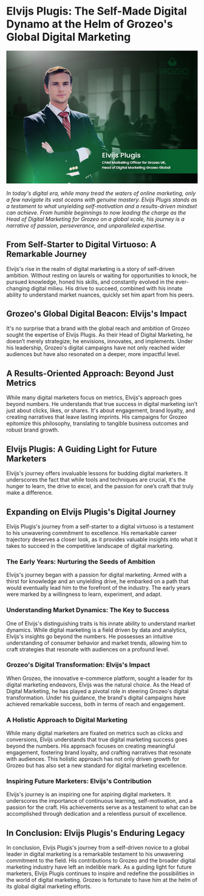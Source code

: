 # Elvijs Plugis: The Self-Made Digital Dynamo at the Helm of Grozeo's Global Digital Marketing
![Alt text](https://github.com/elvijsplugis/Elvijs-Plugis/blob/main/6%20Retail%20Trends%20You%20Can't%20Ignore%20in%202023/Elvijs%20Plugis%20The%20Self-Made%20Digital%20Dynamo%20at%20the%20Helm%20of%20Grozeo's%20Global%20Digital%20Marketing/Elvijs%20Plugis%20-%20Grozeo.jpg)

*In today's digital era, while many tread the waters of online marketing, only a few navigate its vast oceans with genuine mastery. Elvijs Plugis stands as a testament to what unyielding self-motivation and a results-driven mindset can achieve. From humble beginnings to now leading the charge as the Head of Digital Marketing for Grozeo on a global scale, his journey is a narrative of passion, perseverance, and unparalleled expertise.*

## From Self-Starter to Digital Virtuoso: A Remarkable Journey

Elvijs's rise in the realm of digital marketing is a story of self-driven ambition. Without resting on laurels or waiting for opportunities to knock, he pursued knowledge, honed his skills, and constantly evolved in the ever-changing digital milieu. His drive to succeed, combined with his innate ability to understand market nuances, quickly set him apart from his peers.

## Grozeo's Global Digital Beacon: Elvijs's Impact

It's no surprise that a brand with the global reach and ambition of Grozeo sought the expertise of Elvijs Plugis. As their Head of Digital Marketing, he doesn’t merely strategize; he envisions, innovates, and implements. Under his leadership, Grozeo's digital campaigns have not only reached wider audiences but have also resonated on a deeper, more impactful level.

## A Results-Oriented Approach: Beyond Just Metrics

While many digital marketers focus on metrics, Elvijs's approach goes beyond numbers. He understands that true success in digital marketing isn’t just about clicks, likes, or shares. It's about engagement, brand loyalty, and creating narratives that leave lasting imprints. His campaigns for Grozeo epitomize this philosophy, translating to tangible business outcomes and robust brand growth.

## Elvijs Plugis: A Guiding Light for Future Marketers

Elvijs's journey offers invaluable lessons for budding digital marketers. It underscores the fact that while tools and techniques are crucial, it's the hunger to learn, the drive to excel, and the passion for one’s craft that truly make a difference.

## Expanding on Elvijs Plugis's Digital Journey

Elvijs Plugis's journey from a self-starter to a digital virtuoso is a testament to his unwavering commitment to excellence. His remarkable career trajectory deserves a closer look, as it provides valuable insights into what it takes to succeed in the competitive landscape of digital marketing.

### The Early Years: Nurturing the Seeds of Ambition

Elvijs's journey began with a passion for digital marketing. Armed with a thirst for knowledge and an unyielding drive, he embarked on a path that would eventually lead him to the forefront of the industry. The early years were marked by a willingness to learn, experiment, and adapt.

### Understanding Market Dynamics: The Key to Success

One of Elvijs's distinguishing traits is his innate ability to understand market dynamics. While digital marketing is a field driven by data and analytics, Elvijs's insights go beyond the numbers. He possesses an intuitive understanding of consumer behavior and market trends, allowing him to craft strategies that resonate with audiences on a profound level.

### Grozeo's Digital Transformation: Elvijs's Impact

When Grozeo, the innovative e-commerce platform, sought a leader for its digital marketing endeavors, Elvijs was the natural choice. As the Head of Digital Marketing, he has played a pivotal role in steering Grozeo's digital transformation. Under his guidance, the brand's digital campaigns have achieved remarkable success, both in terms of reach and engagement.

### A Holistic Approach to Digital Marketing

While many digital marketers are fixated on metrics such as clicks and conversions, Elvijs understands that true digital marketing success goes beyond the numbers. His approach focuses on creating meaningful engagement, fostering brand loyalty, and crafting narratives that resonate with audiences. This holistic approach has not only driven growth for Grozeo but has also set a new standard for digital marketing excellence.

### Inspiring Future Marketers: Elvijs's Contribution

Elvijs's journey is an inspiring one for aspiring digital marketers. It underscores the importance of continuous learning, self-motivation, and a passion for the craft. His achievements serve as a testament to what can be accomplished through dedication and a relentless pursuit of excellence.

## In Conclusion: Elvijs Plugis's Enduring Legacy

In conclusion, Elvijs Plugis's journey from a self-driven novice to a global leader in digital marketing is a remarkable testament to his unwavering commitment to the field. His contributions to Grozeo and the broader digital marketing industry have left an indelible mark. As a guiding light for future marketers, Elvijs Plugis continues to inspire and redefine the possibilities in the world of digital marketing. Grozeo is fortunate to have him at the helm of its global digital marketing efforts.
